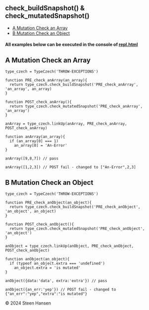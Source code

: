 
## check_buildSnapshot() & check_mutatedSnapshot()
  -  [A Mutation Check an Array](#a) 
  -  [B Mutation Check an Object](#b) 

#### All examples below can be executed in the console of [repl.html](../../test-collection/repl.html)

## A Mutation Check an Array<a id="a"></a>
  
```
type_czech = TypeCzech('THROW-EXCEPTIONS')

function PRE_check_anArray(an_array){
  return type_czech.check_buildSnapshot('PRE_check_anArray', 'an_array', an_array)
}

function POST_check_anArray(){
  return type_czech.check_mutatedSnapshot('PRE_check_anArray', 'an_array')
}

anArray = type_czech.linkUp(anArray, PRE_check_anArray, POST_check_anArray) 

function anArray(an_array){
  if (an_array[0] === 1)
    an_array[0] = 'An-Error'
}

anArray([9,8,7]) // pass

anArray([1,2,3]) // POST fail - changed to ["An-Error",2,3] 
```
   
## B Mutation Check an Object<a id="b"></a>
  
```
type_czech = TypeCzech('THROW-EXCEPTIONS')

function PRE_check_anObject(an_object){
  return type_czech.check_buildSnapshot('PRE_check_anObject', 'an_object', an_object)
}

function POST_check_anObject(){
  return type_czech.check_mutatedSnapshot('PRE_check_anObject', 'an_object')
}

anObject = type_czech.linkUp(anObject, PRE_check_anObject, POST_check_anObject) 

function anObject(an_object){
  if (typeof an_object.extra === 'undefined')
    an_object.extra = 'is mutated'
}

anObject({data:'data', extra:'extra'}) // pass

anObject({an_err:'yep'}) // POST fail - changed to {"an_err":"yep","extra":"is mutated"} 
```

&copy; 2024 Steen Hansen 
